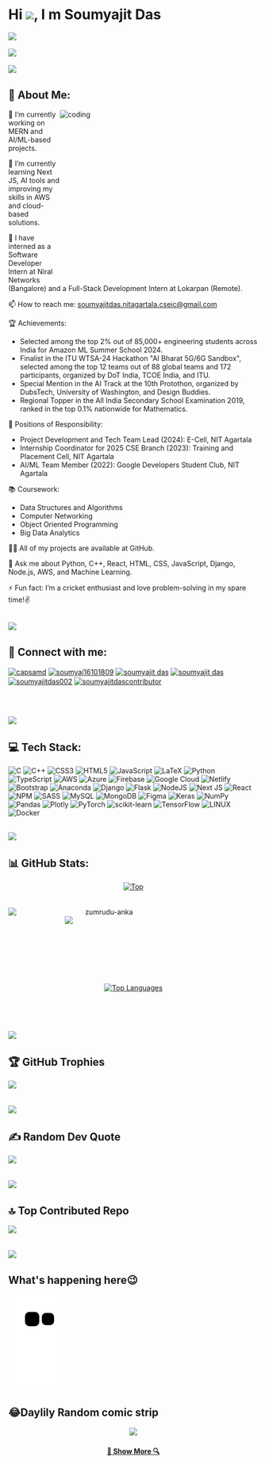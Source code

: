 Hi ![](https://user-images.githubusercontent.com/18350557/176309783-0785949b-9127-417c-8b55-ab5a4333674e.gif), I m Soumyajit Das
=====================================================================================================================================

<a href="https://git.io/typing-svg">
    <img src="https://readme-typing-svg.herokuapp.com/?lines=A+passionate+web-developer😎;+AI-ML+enthusiast✌!;&center=false&size=25">
  </a>




[![](https://visitcount.itsvg.in/api?id=samSoumyajitD&icon=5&color=1)](https://visitcount.itsvg.in)

<img src="https://user-images.githubusercontent.com/73097560/115834477-dbab4500-a447-11eb-908a-139a6edaec5c.gif"></a>
## 💫 About Me:


 <img align="right" alt="coding" width="400" height ="350" src="https://img.freepik.com/free-vector/binary-code-concept-illustration_114360-6578.jpg?w=740&t=st=1706484949~exp=1706485549~hmac=7efd5b71ae0ec4f514bdf8289eb08b474d27252dc91834761358042e165b932c?username=samSoumyajitD&theme=tokyonight&hide_border=false">

🔭 I’m currently working on MERN and AI/ML-based projects.

🌱 I’m currently learning Next JS, AI tools and improving my skills in AWS and cloud-based solutions.

👯 I have interned as a Software Developer Intern at Niral Networks (Bangalore) and a Full-Stack Development Intern at Lokarpan (Remote).

📫 How to reach me: soumyajitdas.nitagartala.cseic@gmail.com

🏆 Achievements:

- Selected among the top 2% out of 85,000+ engineering students across India for Amazon ML Summer School 2024.
- Finalist in the ITU WTSA-24 Hackathon "AI Bharat 5G/6G Sandbox", selected among the top 12 teams out of 88 global teams and 172 participants, organized by DoT India, TCOE India, and ITU.
- Special Mention in the AI Track at the 10th Protothon, organized by DubsTech, University of Washington, and Design Buddies.
- Regional Topper in the All India Secondary School Examination 2019, ranked in the top 0.1% nationwide for Mathematics.
  
💼 Positions of Responsibility:

- Project Development and Tech Team Lead (2024): E-Cell, NIT Agartala
- Internship Coordinator for 2025 CSE Branch (2023): Training and Placement Cell, NIT Agartala
- AI/ML Team Member (2022): Google Developers Student Club, NIT Agartala

📚 Coursework:

- Data Structures and Algorithms
- Computer Networking
- Object Oriented Programming
- Big Data Analytics

👨‍💻 All of my projects are available at GitHub.

💬 Ask me about Python, C++, React, HTML, CSS, JavaScript, Django, Node.js, AWS, and Machine Learning.

⚡ Fun fact: I’m a cricket enthusiast and love problem-solving in my spare time!✌
  <br><br>
  
<img src="https://user-images.githubusercontent.com/73097560/115834477-dbab4500-a447-11eb-908a-139a6edaec5c.gif"></a>
## 🤝 Connect with me:

  

<p align="left">
<a href="https://codepen.io/capsamd" target="blank"><img align="center" src="https://raw.githubusercontent.com/rahuldkjain/github-profile-readme-generator/master/src/images/icons/Social/codepen.svg" alt="capsamd" height="30" width="40" /></a>
<a href="https://twitter.com/soumyaj16101809" target="blank"><img align="center" src="https://raw.githubusercontent.com/rahuldkjain/github-profile-readme-generator/master/src/images/icons/Social/twitter.svg" alt="soumyaj16101809" height="30" width="40" /></a>
<a href="https://linkedin.com/in/soumyajit das" target="blank"><img align="center" src="https://raw.githubusercontent.com/rahuldkjain/github-profile-readme-generator/master/src/images/icons/Social/linked-in-alt.svg" alt="soumyajit das" height="30" width="40" /></a>
<a href="https://stackoverflow.com/users/soumyajit das" target="blank"><img align="center" src="https://raw.githubusercontent.com/rahuldkjain/github-profile-readme-generator/master/src/images/icons/Social/stack-overflow.svg" alt="soumyajit das" height="30" width="40" /></a>
<a href="https://instagram.com/soumyajitdas002" target="blank"><img align="center" src="https://raw.githubusercontent.com/rahuldkjain/github-profile-readme-generator/master/src/images/icons/Social/instagram.svg" alt="soumyajitdas002" height="30" width="40" /></a>
<a href="https://discord.gg/soumyajitdascontributor" target="blank"><img align="center" src="https://raw.githubusercontent.com/rahuldkjain/github-profile-readme-generator/master/src/images/icons/Social/discord.svg" alt="soumyajitdascontributor" height="30" width="40" /></a>
</p>
<br><br>

<img src="https://user-images.githubusercontent.com/73097560/115834477-dbab4500-a447-11eb-908a-139a6edaec5c.gif"></a>
## 💻 Tech Stack:

![C](https://img.shields.io/badge/c-%2300599C.svg?style=for-the-badge&logo=c&logoColor=white) ![C++](https://img.shields.io/badge/c++-%2300599C.svg?style=for-the-badge&logo=c%2B%2B&logoColor=white) ![CSS3](https://img.shields.io/badge/css3-%231572B6.svg?style=for-the-badge&logo=css3&logoColor=white) ![HTML5](https://img.shields.io/badge/html5-%23E34F26.svg?style=for-the-badge&logo=html5&logoColor=white) ![JavaScript](https://img.shields.io/badge/javascript-%23323330.svg?style=for-the-badge&logo=javascript&logoColor=%23F7DF1E) ![LaTeX](https://img.shields.io/badge/latex-%23008080.svg?style=for-the-badge&logo=latex&logoColor=white) ![Python](https://img.shields.io/badge/python-3670A0?style=for-the-badge&logo=python&logoColor=ffdd54) ![TypeScript](https://img.shields.io/badge/typescript-%23007ACC.svg?style=for-the-badge&logo=typescript&logoColor=white) ![AWS](https://img.shields.io/badge/AWS-%23FF9900.svg?style=for-the-badge&logo=amazon-aws&logoColor=white) ![Azure](https://img.shields.io/badge/azure-%230072C6.svg?style=for-the-badge&logo=azure-devops&logoColor=white) ![Firebase](https://img.shields.io/badge/firebase-%23039BE5.svg?style=for-the-badge&logo=firebase) ![Google Cloud](https://img.shields.io/badge/Google%20Cloud-%234285F4.svg?style=for-the-badge&logo=google-cloud&logoColor=white) ![Netlify](https://img.shields.io/badge/netlify-%23000000.svg?style=for-the-badge&logo=netlify&logoColor=#00C7B7) ![Bootstrap](https://img.shields.io/badge/bootstrap-%23563D7C.svg?style=for-the-badge&logo=bootstrap&logoColor=white) ![Anaconda](https://img.shields.io/badge/Anaconda-%2344A833.svg?style=for-the-badge&logo=anaconda&logoColor=white)  ![Django](https://img.shields.io/badge/django-%23092E20.svg?style=for-the-badge&logo=django&logoColor=white) ![Flask](https://img.shields.io/badge/flask-%23000.svg?style=for-the-badge&logo=flask&logoColor=white) ![NodeJS](https://img.shields.io/badge/node.js-6DA55F?style=for-the-badge&logo=node.js&logoColor=white) ![Next JS](https://img.shields.io/badge/Next-black?style=for-the-badge&logo=next.js&logoColor=white) ![React](https://img.shields.io/badge/react-%2320232a.svg?style=for-the-badge&logo=react&logoColor=%2361DAFB) ![NPM](https://img.shields.io/badge/NPM-%23000000.svg?style=for-the-badge&logo=npm&logoColor=white) ![SASS](https://img.shields.io/badge/SASS-hotpink.svg?style=for-the-badge&logo=SASS&logoColor=white)  ![MySQL](https://img.shields.io/badge/mysql-%2300f.svg?style=for-the-badge&logo=mysql&logoColor=white) ![MongoDB](https://img.shields.io/badge/MongoDB-%234ea94b.svg?style=for-the-badge&logo=mongodb&logoColor=white) 	![Figma](https://img.shields.io/badge/figma-%23F24E1E.svg?style=for-the-badge&logo=figma&logoColor=white) ![Keras](https://img.shields.io/badge/Keras-%23D00000.svg?style=for-the-badge&logo=Keras&logoColor=white) ![NumPy](https://img.shields.io/badge/numpy-%23013243.svg?style=for-the-badge&logo=numpy&logoColor=white) ![Pandas](https://img.shields.io/badge/pandas-%23150458.svg?style=for-the-badge&logo=pandas&logoColor=white) ![Plotly](https://img.shields.io/badge/Plotly-%233F4F75.svg?style=for-the-badge&logo=plotly&logoColor=white) ![PyTorch](https://img.shields.io/badge/PyTorch-%23EE4C2C.svg?style=for-the-badge&logo=PyTorch&logoColor=white) ![scikit-learn](https://img.shields.io/badge/scikit--learn-%23F7931E.svg?style=for-the-badge&logo=scikit-learn&logoColor=white) ![TensorFlow](https://img.shields.io/badge/TensorFlow-%23FF6F00.svg?style=for-the-badge&logo=TensorFlow&logoColor=white) ![LINUX](https://img.shields.io/badge/Linux-FCC624?style=for-the-badge&logo=linux&logoColor=black) ![Docker](https://img.shields.io/badge/docker-%230db7ed.svg?style=for-the-badge&logo=docker&logoColor=white) 
<br><br>

<img src="https://user-images.githubusercontent.com/73097560/115834477-dbab4500-a447-11eb-908a-139a6edaec5c.gif"></a>
## 📊 GitHub Stats:


<p align=center>
 <div align=center>
    <a href="https://github.com/samSoumyajitD" ><img src="https://github-profile-summary-cards.vercel.app/api/cards/profile-details?username=samSoumyajitD&theme=tokyonight&border=61dafb&hide_border=false&include_all_commits=false&count_private=false" alt="Top" /></a>
  
  </div>
   <br><br>
  <div align=center>
    <a href="https://github.com/denvercoder1/github-readme-streak-stats" title="Go to Source">
      <img align="left" width=390 src="https://github-readme-streak-stats.herokuapp.com/?user=samSoumyajitD&theme=tokyonight&border=61dafb&hide_border=false" alt="zumrudu-anka" />
    </a>
    <a href="https://github.com/anuraghazra/github-readme-stats" title="Go to Source">
      <img align="right" width=390 src="https://github-readme-stats.vercel.app/api?username=samSoumyajitD&theme=tokyonight&border=61dafb&hide_border=false&include_all_commits=false&count_private=false" />
    </a>
  </div>
  <br><br><br><br><br><br><br><br><br>
  <div align=center>
   <a href="https://github.com/samSoumyajitD" align="left"><img src="https://github-readme-stats.vercel.app/api/top-langs/?username=samSoumyajitD&langs_count=10&theme=tokyonight&border=61dafb&&hide_border=false&locale=en&custom_title=Top%20%Languages" alt="Top Languages" /></a>
  
  </div>
  <br>
 
  
</p>

<br><br>




<img src="https://user-images.githubusercontent.com/73097560/115834477-dbab4500-a447-11eb-908a-139a6edaec5c.gif"></a>

## 🏆 GitHub Trophies

![](https://github-profile-trophy.vercel.app/?username=samSoumyajitD&theme=algolia&no-frame=false&no-bg=false&margin-w=4)
<br><br>

<img src="https://user-images.githubusercontent.com/73097560/115834477-dbab4500-a447-11eb-908a-139a6edaec5c.gif"></a>
## ✍️ Random Dev Quote
![](https://quotes-github-readme.vercel.app/api?type=horizontal&theme=radical&hide_border=false)
<br><br>

<img src="https://user-images.githubusercontent.com/73097560/115834477-dbab4500-a447-11eb-908a-139a6edaec5c.gif"></a>

## 🔝 Top Contributed Repo
![](https://github-contributor-stats.vercel.app/api?username=samSoumyajitD&limit=5&theme=radical&combine_all_yearly_contributions=true)
<br><br>

<img src="https://user-images.githubusercontent.com/73097560/115834477-dbab4500-a447-11eb-908a-139a6edaec5c.gif"></a>

## What's happening here😉

![snake gif](https://github.com/samSoumyajitD/samSoumyajitD/blob/output/github-contribution-grid-snake.svg)



## 😂Daylily Random comic strip
<!--START_SECTION:comicstrip-->
<p align="center">
 <a href="https://xkcd.com/">
 <img src="https://imgs.xkcd.com/comics/heat_pump.png" />
</a>
</p>

<h4 align="center">
  <a href="https://github.com/samSoumyajitD?tab=repositories" title="Show Repositories">🔎 Show More 🔍</a>
</h4>
